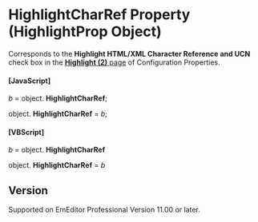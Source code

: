 # HighlightCharRef Property (HighlightProp Object)

Corresponds to the **Highlight HTML/XML Character Reference and UCN** check box in the
[**Highlight (2)** page](../../dlg/properties/highlight2/index) of Configuration Properties.

#### \[JavaScript\]

_b_ =
object. **HighlightCharRef**;

object. **HighlightCharRef** = _b_;

#### \[VBScript\]

_b_ =
object. **HighlightCharRef**

object. **HighlightCharRef** = _b_

## Version

Supported on EmEditor Professional Version 11.00 or later.
